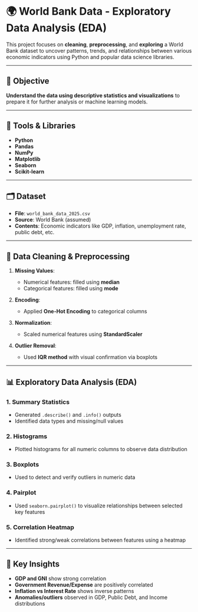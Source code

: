 # 🌍 World Bank Data - Exploratory Data Analysis (EDA)

This project focuses on **cleaning**, **preprocessing**, and **exploring** a World Bank dataset to uncover patterns, trends, and relationships between various economic indicators using Python and popular data science libraries.

---

## 📌 Objective

**Understand the data using descriptive statistics and visualizations** to prepare it for further analysis or machine learning models.

---

## 🧰 Tools & Libraries

- **Python**
- **Pandas**
- **NumPy**
- **Matplotlib**
- **Seaborn**
- **Scikit-learn**

---

## 🗂️ Dataset

- **File**: `world_bank_data_2025.csv`
- **Source**: World Bank (assumed)
- **Contents**: Economic indicators like GDP, inflation, unemployment rate, public debt, etc.

---

## 🧼 Data Cleaning & Preprocessing

1. **Missing Values**:  
   - Numerical features: filled using **median**  
   - Categorical features: filled using **mode**

2. **Encoding**:  
   - Applied **One-Hot Encoding** to categorical columns

3. **Normalization**:  
   - Scaled numerical features using **StandardScaler**

4. **Outlier Removal**:  
   - Used **IQR method** with visual confirmation via boxplots

---

## 📊 Exploratory Data Analysis (EDA)

### 1. **Summary Statistics**
- Generated `.describe()` and `.info()` outputs
- Identified data types and missing/null values

### 2. **Histograms**
- Plotted histograms for all numeric columns to observe data distribution

### 3. **Boxplots**
- Used to detect and verify outliers in numeric data

### 4. **Pairplot**
- Used `seaborn.pairplot()` to visualize relationships between selected key features

### 5. **Correlation Heatmap**
- Identified strong/weak correlations between features using a heatmap

---

## 📌 Key Insights

- **GDP and GNI** show strong correlation
- **Government Revenue/Expense** are positively correlated
- **Inflation vs Interest Rate** shows inverse patterns
- **Anomalies/outliers** observed in GDP, Public Debt, and Income distributions
